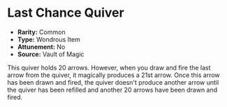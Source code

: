 # Last Chance Quiver

- **Rarity:** Common
- **Type:** Wondrous Item
- **Attunement:** No
- **Source:** Vault of Magic

This quiver holds 20 arrows. However, when you draw and fire the last arrow from the quiver, it magically produces a 21st arrow. Once this arrow has been drawn and fired, the quiver doesn't produce another arrow until the quiver has been refilled and another 20 arrows have been drawn and fired.
